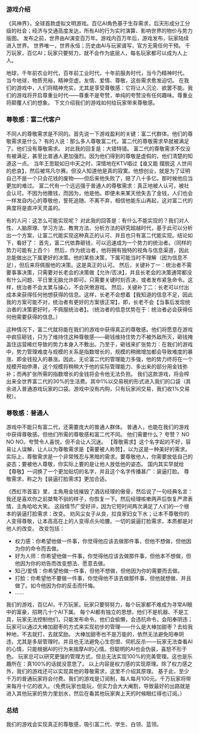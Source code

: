 ### 游戏介绍
《风神界》，全球首款虚拟文明游戏。百亿AI角色基于生存需求，后天形成分工分级的社会；经济与交通高度发达，所有AI的行为实时演算、影响世界的物价与势力版图。
发布之前，世界由AI演变百万年。游戏内百万年后，游戏发布，玩家陆续进入世界。
世界唯一，世界永恒；历史由AI与玩家谱写，官方无需任何干预。
千万玩家，百亿AI；玩家只要努力，就不会作为底层人，每名玩家都可以成为人上人。

地球，千年前农业时代，百年前工业时代，十年前服务时代，当今乃精神时代。
当今地球，物质充裕，精神空虚。友情、爱情、尊敬，这些需求愈发迫切。
在我们的游戏中，人们将精神充实，尤其是享受尊敬感：它将让人沉沦、欲罢不能。我们的游戏将开启尊重业时代——尊重不是夸赞，单纯的夸赞没有任何趣味。尊重业将颠覆人们的想象。
下文介绍我们的游戏如何给玩家带来尊敬感。
### 尊敬感：富二代客户
不同人的尊敬需求是不同的。首先说一下游戏盈利的关键：富二代群体。他们的尊敬需求是什么？
有的人说：那么多人尊敬富二代，富二代的尊敬需求早就被满足了。他们没有尊敬需求。
对此我的回复是：大错特错。
富二代的尊敬需求不仅没有被满足，甚至比普通人更加强烈。因为他们得到的尊敬是虚假的，他们清楚的知道这一点。
当年王思聪如日中天之时，深情地在KTV唱过【谁又能 摆脱这 人世间的悲哀】，然后被骂凡尔赛。但没人知道他是真的寂寞。他想创业，就是为了证明自己不是一个只会花钱的废物——但后来他失败了，赔了八十多亿。那时候他应当更加的难过。
富二代有一个远远强于普通人的尊敬需求：真正地被人认可，被社会认可。不因为他撒钱，而因为，他是他。即便未来某天他失去了金钱，人们也会一样发自内心的尊敬他，誓死追随、不离不弃，相信他能东山再起，这对富二代的爽度将是直冲天灵盖的。

有的人问：这怎么可能实现呢？
对此我的回答是：有什么不能实现的？我们对人性、人脑原理、学习方法、教育方法、分析方法的研究超越时代，基于此可以分析出一个方案，让富二代能实现这种真正的认可、并且也只有富二代能实现。结论如下，看好了：
首先，富二代依靠砸钱，可以迅速成为一个势力的统治者。（同样的势力可能有上百个）
然后，作为统治者，他将拥有独特的视角与信息渠道，因此总能做出比下属更好的决策。他的某些决策，下属可能当时不理解（因为信息不足），但后来将佩服他的决策。这是真正的认可。
然后，关键补丁一：统治者不需要事事决策，只需要对长老会的决策做【允许/否决】，并且长老会的决策通常都没有什么问题、平日里无脑允许即可。只需要关键时刻否决，或者发布紧急命令。这样，统治者不会太累与操心，不会厌倦游戏。
然后，关键补丁二：长老可以付出成本来获得任何他想获得的信息。这样，长老不会想着【我知道的信息不足，因此我的方案可能不对，统治者有更好的方案很正常】，即，长老不会【当事后发现统治者的决策更好时，不佩服统治者】。（统治者的信息优势在于：统治者必会获得任何他需要获得的信息。）

这种情况下，富二代就将能在我们的游戏中获得真正的尊敬感。他们将愿意在游戏中疯狂砸钱，只为了维持住这种尊敬感——砸钱维持住势力不被外敌所灭，砸钱掩盖住运营稀烂导致的势力本身入不敷出。乃至于，砸钱来扩张势力：在我们的游戏中，势力管理难度与规模的关系是指数增长的，规模的稍微增加都会导致难度的暴涨、即金钱投入的暴涨。因此，无论富二代的管理能力多强，他的势力终将在一个规模开始停滞，这个规模将稍稍大于他的实际管理能力、多出来的部分用金钱弥补；而再扩张所需的指数增长的金钱将会令他无法负担。
我们这款游戏，将会榨出来全世界富二代的30%的生活费。其中1%以交易税的形式进入我们的口袋（其余进入普通游戏玩家的口袋。游戏中没有内购，只有玩家间交易，我们收1%交易税）。
### 尊敬感：普通人
游戏中不能只有富二代，还需要庞大的普通人群体。
普通人，也能在我们的游戏中获得尊敬感。但他们所需的尊敬感和富二代不同。
他们需要什么？
夸赞？
NO NO NO。夸赞令人喜悦，但不会让人沉迷。
【尊敬需求】这个名字起的不好，容易让人误解，让人以为尊敬需求是【需要被人称赞】，以为这是一种美好的需求。
实际上，尊敬需求是一个非常残忍与黑暗的需求。要尊敬他人，你需要放低自己的姿态；要被他人尊敬，你实际上要的是让他人放低他的姿态。
国内其实早就给【尊敬】一词换了一个更加贴切的名字，并且这个名字传播甚广：装逼打脸。
尊敬需求，称之为【装逼打脸需求】更加合适。

《西虹市首富》里，主角用金钱摧毁了酒店经理的傲骨，然后说了一句经典名言：我还是喜欢你之前桀骜不驯的样子，你恢复一下。然后经理咳嗽两声后恢复严肃表情，主角哈哈大笑。
这段情节广受好评，因为它短时间两次满足了人们的一个根本的装逼打脸需求：改变。
劝风尘女子从良，拉良家妇女下水；让本不尊敬你的人变得尊敬，让本高高在上的人变得点头哈腰。一切的装逼打脸需求，本质都是对他人的改变。
改变包括：
- 权力感：你希望他做一件事，你觉得他应该去做那件事，但他不想做，但他因为你的命令而去做。
- 好为人师：你希望他做一件事，你觉得他应该去做那件事，但他本不想做，但他因为你的劝告而改变想法、愿意去做。
- 知己/爱情：你希望他做一件事，但他不想做，但他因为你的需要而去做。
- 打脸：你希望他不要做一件事，你觉得他不该去做那件事，但他就想做、并且做了。如今他因为你的反击而忏悔。
- ……

我们的游戏，百亿AI，千万玩家。玩家只要努努力，每个玩家都不难成为寻常AI眼中的富豪，招聘几十个AI下属。
每个AI都有独立的思想，他们不是机器、不是工具，玩家无法控制他们，只能发布命令。他们会偷懒，会违抗命令，会阳奉阴违；玩家可以通过大棒加甜枣的方式来实现初步的管理——什么是大棒加甜枣？去给我种地，不去就打，去就奖励。
大棒加甜枣也不是万能的，依然无法避免阳奉阴违，尤其是多层管理时。并且也无法避免心生怨恨、伺机反杀——玩家无法查看AI的心情，只能根据AI的行为来揣摩AI的心情。但聪明的AI也会伪装，喜怒不形于色。
玩家总可以研究更强的管理方式，但总无法实现100%的完美管理。这也是乐趣所在：真100%的话就没意思了。
以上内容是权力感的实现原理。除了权力感之外，我们的游戏还可以实现其他的尊敬需求，这里不介绍其原理。
基于此，至少千万的普通玩家将会付费。我们的游戏是订阅制，每人每月100元。千万玩家将带来每月十亿的收入。（免费玩家也能玩，但实力会大大阉割，导致最好的出路就是进入其他玩家的势力里划水，然后在看其他玩家爽上天的时候眼红得也订阅。）
### 总结
我们的游戏会实现真正的尊敬感，吸引富二代、学生、白领、蓝领。